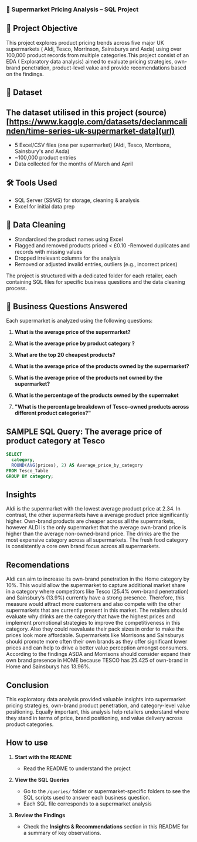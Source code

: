 ### 🛒 Supermarket Pricing Analysis – SQL Project




## 📌 Project Objective

This project explores product pricing trends across five major UK supermarkets  ( Aldi, Tesco, Morrinson, Sainsburys and Asda) using over 100,000 product records from multiple categories.This project consist of an EDA ( Exploratory data analysis) aimed to evaluate  pricing strategies, own-brand penetration, product-level value and provide recomendations based on the findings.





## 🧩 Dataset
The dataset utilised in this project (source)
[https://www.kaggle.com/datasets/declanmcalinden/time-series-uk-supermarket-data](url)
------
- 5 Excel/CSV files (one per supermarket)
(Aldi, Tesco, Morrisons, Sainsbury's and Asda)
- ~100,000 product entries
- Data collected for the months of March and April 




## 🛠️ Tools Used

- SQL Server (SSMS) for storage, cleaning & analysis
- Excel for initial data prep






## 🧼 Data Cleaning

- Standardised the product names using Excel
- Flagged and removed products priced < £0.10
-Removed duplicates and records with missing values 
- Dropped irrelevant columns for the analysis 
- Removed or adjusted invalid entries, outliers (e.g., incorrect prices)





The project is structured with a dedicated folder for each retailer, each containing SQL files for specific business questions and the data cleaning process.

## 🧠 Business Questions Answered
Each supermarket is analyzed using the following questions:


1. **What is the average price of the supermarket?**

2. **What is the average price by product category ?**

3. **What are the top 20 cheapest products?**

4. **What is the average price of the products owned by the supermarket?**

5. **What is the average price of the products not owned by the supermarket?**

6. **What is the percentage of the products owned by the supermaket**

7. **"What is the percentage breakdown of Tesco-owned products across different product categories?"**


##  SAMPLE SQL Query: The average price of product category at Tesco


```sql
SELECT 
  category,
  ROUND(AVG(prices), 2) AS Average_price_by_category
FROM Tesco_Table
GROUP BY category;
```


## Insights  
Aldi is the supermarket with the lowest average product price at 2.34. In contrast, the other supermarkets have a average product price significantly higher.
Own-brand products are cheaper across all the supermarkets, however ALDI is the only supermarket that the average own-brand price is higher than the average non-owned-brand price.
The drinks are the the most expensive category across all supermarkets.
The fresh food category is consistently a core own brand focus across all supermarkets. 

## Recomendations
Aldi can aim to increase its own-brand penetration in the Home category by 10%. This would allow the supermarket to capture additional market share in a category where competitors like Tesco (25.4% own-brand penetration) and Sainsbury’s (13.9%) currently have a strong presence. Therefore, this measure would attract more customers and also compete with the other supermarkets that are currently present in this market. 
The retailers should evaluate why drinks are the category that have the highest prices and implement promotional strategies to improve the competitiveness in this category.
Also they could reevaluate their pack sizes in order to make the prices look more affordable.
Supermarkets like Morrisons and Sainsburys should promote more often their own brands as they offer significant lower prices and can help to drive a better value perception amongst consumers.
According to the findings ASDA and Morrisons should consider expand their own brand presence in HOME  because  TESCO has 25.425 of own-brand in Home and Sainsburys has 13.96%.

## Conclusion
 This exploratory data analysis provided valuable insights into supermarket pricing strategies, own-brand product penetration, and category-level value positioning. Equally important, this analysis help retailers understand where they stand in terms of price, brand positioning, and value delivery across product categories.

 
## How to use 
1. **Start with the README**
   - Read the README to understand the project

2. **View the SQL Queries**
   - Go to the `/queries/` folder or supermarket-specific folders to see the SQL scripts used to answer each business question.
   - Each SQL file corresponds to a supermarket analysis 

3. **Review the Findings**
   - Check the **Insights & Recommendations** section in this README for a summary of key observations.
   
